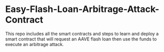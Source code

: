 # Easy-Flash-Loan-Arbitrage-Attack-Contract
This repo includes all the smart contracts and steps to learn and deploy a smart contract that will request an AAVE flash loan then use the funds to execute an arbitrage attack.
